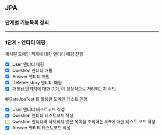 ## JPA
### 단계별 기능목록 정의

---
### 1단계 - 엔티티 매핑
제시된 도메인 객체에 대한 엔티티 매핑 진행
- [X] User 엔티티 매핑
- [X] Question 엔티티 매핑
- [X] Answer 엔티티 매핑
- [X] DeleteHistory 엔티티 매핑
- [X] 매핑된 엔티티에 대한 DDL 이 정상적으로 처리되는지 확인

@DataJpaTest 를 활용한 도메인 테스트 진행
- [X] User 엔티티 테스트코드 작성
- [X] Question 엔티티 테스트코드 작성
- [ ] Question 엔티티의 삭제되지 않은 목록을 조회하는 API에 대한 테스트 코드 작성
- [X] Answer 엔티티 테스트코드 작성
